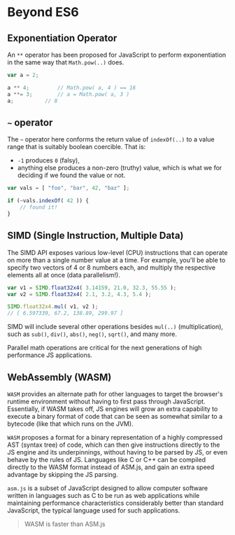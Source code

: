 # Beyond ES6

## Exponentiation Operator
An `**` operator has been proposed for JavaScript to perform exponentiation in the same way that `Math.pow(..)` does.
```javascript
var a = 2;

a ** 4;			// Math.pow( a, 4 ) == 16
a **= 3;		// a = Math.pow( a, 3 )
a;			// 8
```

## `~` operator
The `~` operator here conforms the return value of `indexOf(..)` to a value range that is suitably boolean coercible. That is:
* `-1` produces `0` (falsy),
* anything else produces a non-zero (truthy) value, which is what we for deciding if we found the value or not.
```javascript
var vals = [ "foo", "bar", 42, "baz" ];

if (~vals.indexOf( 42 )) {
	// found it!
}
```

## SIMD (Single Instruction, Multiple Data)
The SIMD API exposes various low-level (CPU) instructions that can operate on more than a single number value at a time. For example, you'll be able to specify two vectors of 4 or 8 numbers each, and multiply the respective elements all at once (data parallelism!).

```javascript
var v1 = SIMD.float32x4( 3.14159, 21.0, 32.3, 55.55 );
var v2 = SIMD.float32x4( 2.1, 3.2, 4.3, 5.4 );

SIMD.float32x4.mul( v1, v2 );
// [ 6.597339, 67.2, 138.89, 299.97 ]
```

SIMD will include several other operations besides `mul(..)` (multiplication), such as `sub()`, `div()`, `abs()`, `neg()`, `sqrt()`, and many more.

Parallel math operations are critical for the next generations of high performance JS applications.

## WebAssembly (WASM)
`WASM` provides an alternate path for other languages to target the browser's runtime environment without having to first pass through JavaScript. Essentially, if WASM takes off, JS engines will grow an extra capability to execute a binary format of code that can be seen as somewhat similar to a bytecode (like that which runs on the JVM).

`WASM` proposes a format for a binary representation of a highly compressed AST (syntax tree) of code, which can then give instructions directly to the JS engine and its underpinnings, without having to be parsed by JS, or even behave by the rules of JS. Languages like C or C++ can be compiled directly to the WASM format instead of ASM.js, and gain an extra speed advantage by skipping the JS parsing.

`asm.js` is a subset of JavaScript designed to allow computer software written in languages such as C to be run as web applications while maintaining performance characteristics considerably better than standard JavaScript, the typical language used for such applications.

> WASM is faster than ASM.js

